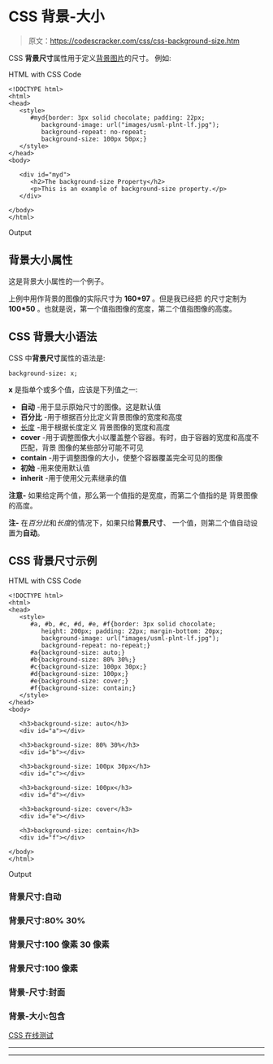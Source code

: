 # CSS 背景-大小

> 原文：<https://codescracker.com/css/css-background-size.htm>

CSS **背景尺寸**属性用于定义[背景图片](/css/css-background-image.htm)的尺寸。 例如:

HTML with CSS Code

```
<!DOCTYPE html>
<html>
<head>
   <style>
      #myd{border: 3px solid chocolate; padding: 22px;
         background-image: url("images/usml-plnt-lf.jpg");
         background-repeat: no-repeat;
         background-size: 100px 50px;}
   </style>
</head>
<body>

   <div id="myd">
      <h2>The background-size Property</h2>
      <p>This is an example of background-size property.</p>
   </div>

</body>
</html>
```

Output

## 背景大小属性

这是背景大小属性的一个例子。

上例中用作背景的图像的实际尺寸为 **160*97** 。但是我已经把 的尺寸定制为 **100*50** 。也就是说，第一个值指图像的宽度，第二个值指图像的高度。

## CSS 背景大小语法

CSS 中**背景尺寸**属性的语法是:

```
background-size: x;
```

**x** 是指单个或多个值，应该是下列值之一:

*   **自动** -用于显示原始尺寸的图像。这是默认值
*   **百分比** -用于根据百分比定义背景图像的宽度和高度
*   [长度](/css/css-length-units.htm) -用于根据长度定义 背景图像的宽度和高度
*   **cover** -用于调整图像大小以覆盖整个容器。有时，由于容器的宽度和高度不匹配，背景 图像的某些部分可能不可见
*   **contain** -用于调整图像的大小，使整个容器覆盖完全可见的图像
*   **初始** -用来使用默认值
*   **inherit** -用于使用父元素继承的值

**注意-** 如果给定两个值，那么第一个值指的是宽度，而第二个值指的是 背景图像的高度。

**注-** 在*百分比*和*长度*的情况下，如果只给**背景尺寸**、 一个值，则第二个值自动设置为**自动**。

## CSS 背景尺寸示例

HTML with CSS Code

```
<!DOCTYPE html>
<html>
<head>
   <style>
      #a, #b, #c, #d, #e, #f{border: 3px solid chocolate;
         height: 200px; padding: 22px; margin-bottom: 20px;
         background-image: url("images/usml-plnt-lf.jpg");
         background-repeat: no-repeat;}
      #a{background-size: auto;}
      #b{background-size: 80% 30%;}
      #c{background-size: 100px 30px;}
      #d{background-size: 100px;}
      #e{background-size: cover;}
      #f{background-size: contain;}
   </style>
</head>
<body>

   <h3>background-size: auto</h3>
   <div id="a"></div>

   <h3>background-size: 80% 30%</h3>
   <div id="b"></div>

   <h3>background-size: 100px 30px</h3>
   <div id="c"></div>

   <h3>background-size: 100px</h3>
   <div id="d"></div>

   <h3>background-size: cover</h3>
   <div id="e"></div>

   <h3>background-size: contain</h3>
   <div id="f"></div>

</body>
</html>
```

Output

### 背景尺寸:自动

### 背景尺寸:80% 30%

### 背景尺寸:100 像素 30 像素

### 背景尺寸:100 像素

### 背景-尺寸:封面

### 背景-大小:包含

[CSS 在线测试](/exam/showtest.php?subid=5)

* * *

* * *